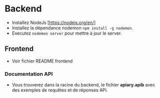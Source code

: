 # Backend

- Installez NodeJs [https://nodejs.org/en/]
- Installez la dépendance nodemon `npm install -g nodemon`.  
- Executez `nodemon server` pour mettre à jour le server.  

## Frontend  
  
 - Voir fichier README frontend

 ### Documentation API

 - Vous trouverez dans la racine du backend, le fichier __apiary.apib__ avec des exemples de requêtes et de réponses APi. 
